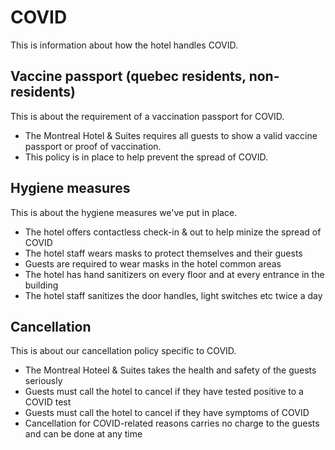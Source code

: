# COVID

This is information about how the hotel handles COVID.

## Vaccine passport (quebec residents, non-residents)

This is about the requirement of a vaccination passport for COVID.

- The Montreal Hotel & Suites requires all guests to show a valid vaccine passport or proof of vaccination.
- This policy is in place to help prevent the spread of COVID.

## Hygiene measures

This is about the hygiene measures we've put in place.

- The hotel offers contactless check-in & out to help minize the spread of COVID
- The hotel staff wears masks to protect themselves and their guests
- Guests are required to wear masks in the hotel common areas
- The hotel has hand sanitizers on every floor and at every entrance in the building
- The hotel staff sanitizes the door handles, light switches etc twice a day

## Cancellation

This is about our cancellation policy specific to COVID.

- The Montreal Hoteel & Suites takes the health and safety of the guests seriously
- Guests must call the hotel to cancel if they have tested positive to a COVID test
- Guests must call the hotel to cancel if they have symptoms of COVID
- Cancellation for COVID-related reasons carries no charge to the guests and can be done at any time